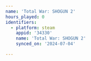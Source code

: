 ```yaml
---
name: 'Total War: SHOGUN 2'
hours_played: 0
identifiers:
  - platform: steam
    appid: '34330'
    name: 'Total War: SHOGUN 2'
    synced_on: '2024-07-04'

---
```

